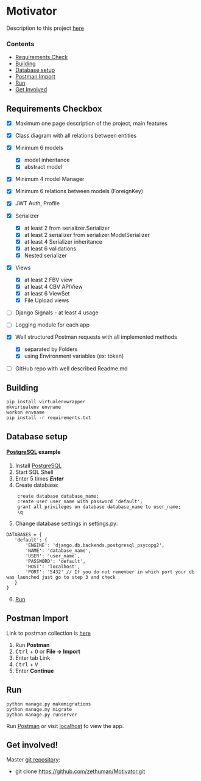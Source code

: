 # Motivator

Description to this project [here](https://github.com/zethuman/Motivator/blob/main/Motivator%20(Django-project).pdf)

### Contents

   * [Requirements Check](#requirements-checkbox)
   * [Building](#building)
   * [Database setup](#database-setup)
   * [Postman Import](#postman-import)
   * [Run](#run)
   * [Get Involved](#get-involved)

   
## Requirements Checkbox   

- [x] Maximum one page description of the project, main features
- [x] Class diagram with all relations between entities
- [x] Minimum 6 models
    - [x] model inheritance
    - [x] abstract model
- [x] Minimum 4 model Manager
- [x] Minimum 6 relations between models (ForeignKey)
- [x] JWT Auth, Profile
- [x] Serializer
  - [x] at least 2 from serializer.Serializer
  - [x] at least 2 serializer from serializer.ModelSerializer
  - [x] at least 4 Serializer inheritance
  - [x] at least 6 validations
  - [x] Nested serializer
- [x] Views
  - [x] at least 2 FBV view
  - [x] at least 4 CBV APIView
  - [x] at least 6 ViewSet
  - [x] File Upload views
- [ ] Django Signals - at least 4 usage
- [ ] Logging module for each app
- [x] Well structured Postman requests with all implemented methods
  - [x] separated by Folders
  - [x] using Environment variables (ex: token)
- [ ] GitHub repo with well described Readme.md


   
## Building
```
pip install virtualenvwrapper
mkvirtualenv envname
workon envname
pip install -r requirements.txt
```

## Database setup

#### [PostgreSQL](https://www.postgresql.org/) example

1. Install [PostgreSQL](https://www.postgresql.org/download/)
2. Start SQL Shell
3. Enter 5 times ***Enter***
4. Create database:
```
    create database database_name;
    create user user_name with password 'default';
    grant all privileges on database database_name to user_name;
    \q
```
5. Change database settings in settings.py:
 ```
DATABASES = {
    'default': {
        'ENGINE': 'django.db.backends.postgresql_psycopg2',
        'NAME': 'database_name',
        'USER': 'user_name',
        'PASSWORD': 'default',
        'HOST': 'localhost',
        'PORT': '5432' // If you do not remember in which port your db was launched just go to step 3 and check 
    }
}
 ```
 6. [Run](#run)


## Postman Import

Link to postman collection is [here](https://www.getpostman.com/collections/9c94f14e25101d806360)

1. Run **Postman**
2. <kbd>Ctrl</kbd> + <kbd>O</kbd> or **File -> Import**
3. Enter tab Link
4. <kbd>Ctrl</kbd> + <kbd>V</kbd> 
5. Enter **Continue**

## Run

```
python manage.py makemigrations
python manage.my migrate
python manage.py runserver
```
Run [Postman](#postman-import) or visit [localhost](http://localhost:8000) to view the app.


## Get involved!

Master [git repository](https://github.com/zethuman/Motivator/):
 * git clone https://github.com/zethuman/Motivator.git

